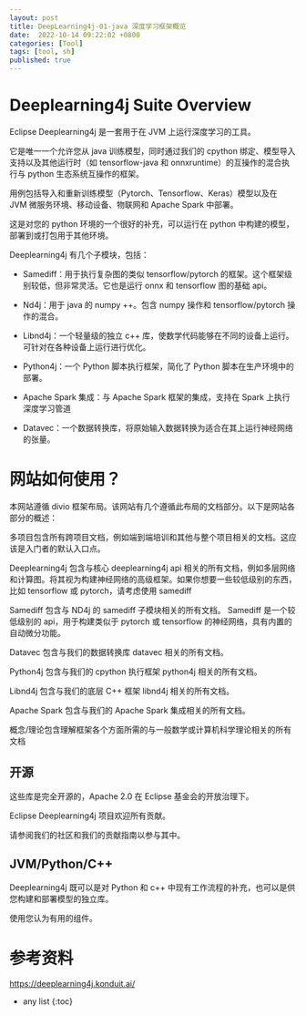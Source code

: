 ```yaml
---
layout: post
title: DeepLearning4j-01-java 深度学习框架概览
date:  2022-10-14 09:22:02 +0800
categories: [Tool]
tags: [tool, sh]
published: true
---
```


# Deeplearning4j Suite Overview

Eclipse Deeplearning4j 是一套用于在 JVM 上运行深度学习的工具。

它是唯一一个允许您从 java 训练模型，同时通过我们的 cpython 绑定、模型导入支持以及其他运行时（如 tensorflow-java 和 onnxruntime）的互操作的混合执行与 python 生态系统互操作的框架。

用例包括导入和重新训练模型（Pytorch、Tensorflow、Keras）模型以及在 JVM 微服务环境、移动设备、物联网和 Apache Spark 中部署。

这是对您的 python 环境的一个很好的补充，可以运行在 python 中构建的模型，部署到或打包用于其他环境。

Deeplearning4j 有几个子模块，包括：

- Samediff：用于执行复杂图的类似 tensorflow/pytorch 的框架。这个框架级别较低，但非常灵活。它也是运行 onnx 和 tensorflow 图的基础 api。

- Nd4j：用于 java 的 numpy ++。包含 numpy 操作和 tensorflow/pytorch 操作的混合。

- Libnd4j：一个轻量级的独立 c++ 库，使数学代码能够在不同的设备上运行。可针对在各种设备上运行进行优化。

- Python4j：一个 Python 脚本执行框架，简化了 Python 脚本在生产环境中的部署。

- Apache Spark 集成：与 Apache Spark 框架的集成，支持在 Spark 上执行深度学习管道

- Datavec：一个数据转换库，将原始输入数据转换为适合在其上运行神经网络的张量。

# 网站如何使用？

本网站遵循 divio 框架布局。该网站有几个遵循此布局的文档部分。以下是网站各部分的概述：

多项目包含所有跨项目文档，例如端到端培训和其他与整个项目相关的文档。这应该是入门者的默认入口点。

Deeplearning4j 包含与核心 deeplearning4j api 相关的所有文档，例如多层网络和计算图。将其视为构建神经网络的高级框架。如果你想要一些较低级别的东西，比如 tensorflow 或 pytorch，请考虑使用 samediff

Samediff 包含与 ND4j 的 samediff 子模块相关的所有文档。 Samediff 是一个较低级别的 api，用于构建类似于 pytorch 或 tensorflow 的神经网络，具有内置的自动微分功能。

Datavec 包含与我们的数据转换库 datavec 相关的所有文档。

Python4j 包含与我们的 cpython 执行框架 python4j 相关的所有文档。

Libnd4j 包含与我们的底层 C++ 框架 libnd4j 相关的所有文档。

Apache Spark 包含与我们的 Apache Spark 集成相关的所有文档。

概念/理论包含理解框架各个方面所需的与一般数学或计算机科学理论相关的所有文档

## 开源

这些库是完全开源的，Apache 2.0 在 Eclipse 基金会的开放治理下。 

Eclipse Deeplearning4j 项目欢迎所有贡献。 

请参阅我们的社区和我们的贡献指南以参与其中。

## JVM/Python/C++

Deeplearning4j 既可以是对 Python 和 c++ 中现有工作流程的补充，也可以是供您构建和部署模型的独立库。 

使用您认为有用的组件。

# 参考资料

https://deeplearning4j.konduit.ai/

* any list
{:toc}